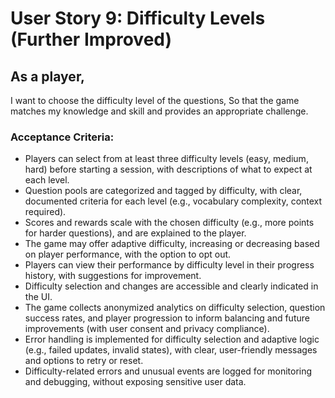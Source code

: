 

# User Story 9: Difficulty Levels (Further Improved)

## As a player,
I want to choose the difficulty level of the questions,
So that the game matches my knowledge and skill and provides an appropriate challenge.

### Acceptance Criteria:
- Players can select from at least three difficulty levels (easy, medium, hard) before starting a session, with descriptions of what to expect at each level.
- Question pools are categorized and tagged by difficulty, with clear, documented criteria for each level (e.g., vocabulary complexity, context required).
- Scores and rewards scale with the chosen difficulty (e.g., more points for harder questions), and are explained to the player.
- The game may offer adaptive difficulty, increasing or decreasing based on player performance, with the option to opt out.
- Players can view their performance by difficulty level in their progress history, with suggestions for improvement.
- Difficulty selection and changes are accessible and clearly indicated in the UI.
- The game collects anonymized analytics on difficulty selection, question success rates, and player progression to inform balancing and future improvements (with user consent and privacy compliance).
- Error handling is implemented for difficulty selection and adaptive logic (e.g., failed updates, invalid states), with clear, user-friendly messages and options to retry or reset.
- Difficulty-related errors and unusual events are logged for monitoring and debugging, without exposing sensitive user data.
